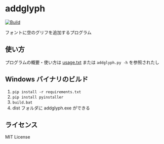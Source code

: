 # addglyph

[![Build](https://github.com/kurgm/addglyph/actions/workflows/ci.yml/badge.svg?event=push)](https://github.com/kurgm/addglyph/actions/workflows/ci.yml)

フォントに空のグリフを追加するプログラム


## 使い方

プログラムの概要・使い方は [usage.txt](usage.txt) または `addglyph.py -h` を参照されたし


## Windows バイナリのビルド

1. `pip install -r requirements.txt`
1. `pip install pyinstaller`
1. `build.bat`
1. dist フォルダに addglyph.exe ができる


## ライセンス

MIT License
